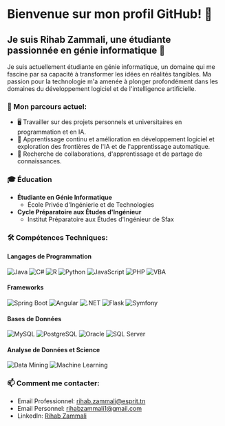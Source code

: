 # Bienvenue sur mon profil GitHub! 👋

## Je suis Rihab Zammali, une étudiante passionnée en génie informatique 🚀

Je suis actuellement étudiante en génie informatique, un domaine qui me fascine par sa capacité à transformer les idées en réalités tangibles. Ma passion pour la technologie m'a amenée à plonger profondément dans les domaines du développement logiciel et de l'intelligence artificielle.

### 🌱 Mon parcours actuel:
- 🖥️ Travailler sur des projets personnels et universitaires en programmation et en IA.
- 📘 Apprentissage continu et amélioration en développement logiciel et exploration des frontières de l'IA et de l'apprentissage automatique.
- 🤝 Recherche de collaborations, d'apprentissage et de partage de connaissances.

### 🎓 Éducation
- **Étudiante en Génie Informatique**
  - École Privée d'Ingénierie et de Technologies
- **Cycle Préparatoire aux Études d'Ingénieur**
  - Institut Préparatoire aux Études d'Ingénieur de Sfax

### :hammer_and_wrench: Compétences Techniques:
#### Langages de Programmation
![Java](https://img.shields.io/badge/Java-ED8B00?style=for-the-badge&logo=java&logoColor=white&animation=spin)
![C#](https://img.shields.io/badge/C%23-239120?style=for-the-badge&logo=c-sharp&logoColor=white&animation=spin)
![R](https://img.shields.io/badge/R-276DC3?style=for-the-badge&logo=r&logoColor=white&animation=spin)
![Python](https://img.shields.io/badge/Python-3776AB?style=for-the-badge&logo=python&logoColor=white&animation=spin)
![JavaScript](https://img.shields.io/badge/JavaScript-F7DF1E?style=for-the-badge&logo=javascript&logoColor=black&animation=spin)
![PHP](https://img.shields.io/badge/PHP-777BB4?style=for-the-badge&logo=php&logoColor=white&animation=spin)
![VBA](https://img.shields.io/badge/VBA-0052CC?style=for-the-badge&logo=vba&logoColor=white&animation=spin)

#### Frameworks
![Spring Boot](https://img.shields.io/badge/Spring_Boot-6DB33F?style=for-the-badge&logo=spring-boot&logoColor=white&animation=spin)
![Angular](https://img.shields.io/badge/Angular-DD0031?style=for-the-badge&logo=angular&logoColor=white&animation=spin)
![.NET](https://img.shields.io/badge/.NET-512BD4?style=for-the-badge&logo=.net&logoColor=white&animation=spin)
![Flask](https://img.shields.io/badge/Flask-000000?style=for-the-badge&logo=flask&logoColor=white&animation=spin)
![Symfony](https://img.shields.io/badge/Symfony-000000?style=for-the-badge&logo=symfony&logoColor=white&animation=spin)

#### Bases de Données
![MySQL](https://img.shields.io/badge/MySQL-4479A1?style=for-the-badge&logo=mysql&logoColor=white&animation=spin)
![PostgreSQL](https://img.shields.io/badge/PostgreSQL-4169E1?style=for-the-badge&logo=postgresql&logoColor=white&animation=spin)
![Oracle](https://img.shields.io/badge/Oracle-F80000?style=for-the-badge&logo=oracle&logoColor=black&animation=spin)
![SQL Server](https://img.shields.io/badge/SQL_Server-CC2927?style=for-the-badge&logo=microsoft-sql-server&logoColor=white&animation=spin)

#### Analyse de Données et Science
![Data Mining](https://img.shields.io/badge/Data_Mining-00758F?style=for-the-badge&logo=data-mining&logoColor=white&animation=spin)
![Machine Learning](https://img.shields.io/badge/Machine_Learning-00758F?style=for-the-badge&logo=machine-learning&logoColor=white&animation=spin)

### 📫 Comment me contacter:
- Email Professionnel: [rihab.zammali@esprit.tn](mailto:rihab.zammali@esprit.tn)
- Email Personnel: [rihabzammali1@gmail.com](mailto:rihabzammali1@gmail.com)
- LinkedIn: [Rihab Zammali](https://www.linkedin.com/in/rihab-zammali-779428245/)
